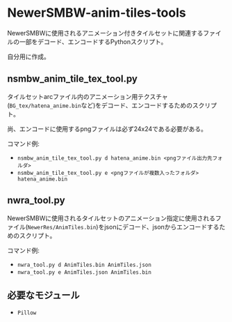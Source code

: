 # NewerSMBW-anim-tiles-tools

NewerSMBWに使用されるアニメーション付きタイルセットに関連するファイルの一部をデコード、エンコードするPythonスクリプト。

自分用に作成。

## nsmbw_anim_tile_tex_tool.py

タイルセットarcファイル内のアニメーション用テクスチャ(`BG_tex/hatena_anime.bin`など)をデコード、エンコードするためのスクリプト。

尚、エンコードに使用するpngファイルは必ず24x24である必要がある。

コマンド例:

* `nsmbw_anim_tile_tex_tool.py d hatena_anime.bin <pngファイル出力先フォルダ>`
* `nsmbw_anim_tile_tex_tool.py e <pngファイルが複数入ったフォルダ> hatena_anime.bin`

## nwra_tool.py

NewerSMBWに使用されるタイルセットのアニメーション指定に使用されるファイル(`NewerRes/AnimTiles.bin`)をjsonにデコード、jsonからエンコードするためのスクリプト。

コマンド例:

* `nwra_tool.py d AnimTiles.bin AnimTiles.json`
* `nwra_tool.py e AnimTiles.json AnimTiles.bin`

## 必要なモジュール

* `Pillow`